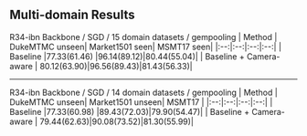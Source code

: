 ## Multi-domain Results

R34-ibn Backbone / SGD / 15 domain datasets / gempooling
| Method | DukeMTMC unseen| Market1501 seen| MSMT17 seen|
|:--:|:--:|:--:|:--:|
| Baseline  |77.33(61.46) |96.14(89.12)|80.44(55.04)| 
| Baseline + Camera-aware | 80.12(63.90)|96.56(89.43)|81.43(56.33)| 
*****************************************************
R34-ibn Backbone / SGD / 14 domain datasets / gempooling
| Method | DukeMTMC unseen| Market1501 unseen| MSMT17 |
|:--:|:--:|:--:|:--:|
| Baseline  |77.33(60.98) |89.43(72.03)|79.90(54.47)| 
| Baseline + Camera-aware | 79.44(62.63)|90.08(73.52)|81.30(55.99)| 
